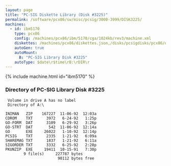 ```yaml
---
layout: page
title: "PC-SIG Diskette Library (Disk #3225)"
permalink: /software/pcx86/sw/misc/pcsig/3000-3999/DISK3225/
machines:
  - id: ibm5170
    type: pcx86
    config: /machines/pcx86/ibm/5170/cga/1024kb/rev3/machine.xml
    diskettes: /machines/pcx86/diskettes.json,/disks/pcsigdisks/pcx86/diskettes.json
    autoGen: true
    autoMount:
      B: "PC-SIG Library Disk #3225"
    autoType: $date\r$time\rB:\rDIR\r
---
```


{% include machine.html id="ibm5170" %}

### Directory of PC-SIG Library Disk #3225

     Volume in drive A has no label
     Directory of A:\

    INIMAN   ZIP    167227  11-06-92  12:03a
    CDROM    TXT      3972   6-24-92   1:25p
    GO-FORM  DAT      3109   6-29-92   3:26p
    GO-STRT  DAT       542  11-06-92  12:14a
    GO       EXE     26022   1-10-92  12:14p
    PCSIG    TXT      2335   1-21-92   6:09a
    SHAREMAG TXT      1837   1-21-92   6:11a
    SIGORDER TXT      3332   6-25-92   2:28p
    PKUNZIP  EXE     19411  10-15-91   7:30p
            9 file(s)     227787 bytes
                           90112 bytes free
